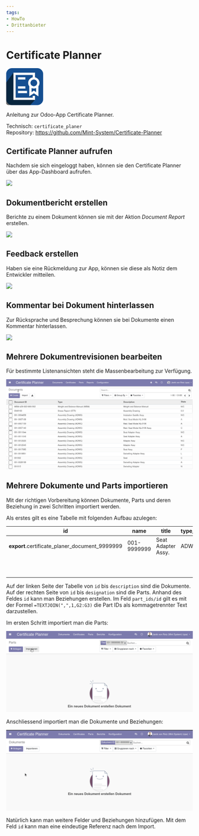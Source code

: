 ```yaml
---
tags:
- HowTo
- Drittanbieter
---
```

# Certificate Planner
![](assets/icon_odoo_certificate_planer.png)

Anleitung zur Odoo-App Certificate Planner.

Technisch: `certificate_planer`\
Repository: <https://github.com/Mint-System/Certificate-Planner>

## Certificate Planner aufrufen

Nachdem sie sich eingeloggt haben, können sie den Certificate Planner über das App-Dashboard aufrufen.

![](assets/Certificate%20Planner%20aufrufen.gif)

## Dokumentbericht erstellen

Berichte zu einem Dokument können sie mit der Aktion *Document Report* erstellen.

![](assets/Certificate%20Planner%20Dokumentbericht%20erstellen.gif)

## Feedback erstellen

Haben sie eine Rückmeldung zur App, können sie diese als Notiz dem Entwickler mitteilen.

![](assets/Certificate%20Planner%20Feedback%20erstellen.gif)

## Kommentar bei Dokument hinterlassen

Zur Rücksprache und Besprechung können sie bei Dokumente einen Kommentar hinterlassen.

![](assets/Certificate%20Planner%20Kommentar%20bei%20Dokument%20hinterlassen.gif)

## Mehrere Dokumentrevisionen bearbeiten

Für bestimmte Listenansichten steht die Massenbearbeitung zur Verfügung.

![Certificate Planner Massenbearbeitung](assets/Certificate%20Planner%20Massenbearbeitung.gif)

## Mehrere Dokumente und Parts importieren

Mit der richtigen Vorbereitung können Dokumente, Parts und deren Beziehung in zwei Schritten importiert werden.

Als erstes gilt es eine Tabelle mit folgenden Aufbau azulegen:

| id                                             | name        | title              | type_id | description | part_ids/id                                                                               | id                                           | name            | designation        |
| ---------------------------------------------- | ----------- | ------------------ | ------- | ----------- | ----------------------------------------------------------------------------------------- | -------------------------------------------- | --------------- | ------------------ |
| __export__.certificate_planer_document_9999999 | 001-9999999 | Seat Adapter Assy. | ADWG    |             | __export__.certificate_planer_part_9999999_1,__export__.certificate_planer_part_9999999_2 | __export__.certificate_planer_part_9999999_1 | 001-9999999-501 | Seat Adapter Assy. |
|                                                |             |                    |         |             |                                                                                           | __export__.certificate_planer_part_9999999_2 | 001-9999999-502 | Seat Adapter Assy. |

Auf der linken Seite der Tabelle von `id` bis `description` sind die Dokumente. Auf der rechten Seite von `id` bis `designation` sind die Parts. Anhand des Feldes `id` kann man Beziehungen erstellen. Im Feld `part_ids/id` gilt es mit der Formel `=TEXTJOIN(",",1,G2:G3)` die Part IDs als kommagetrennter Text darzustellen.

Im ersten Schritt importiert man die Parts:

![Certificate Planner Importieren Document und Parts 1](assets/Certificate%20Planner%20Importieren%20Document%20und%20Parts%201.gif)

Anschliessend importiert man die Dokumente und Beziehungen:

![Certificate Planner Importieren Document und Parts 2](assets/Certificate%20Planner%20Importieren%20Document%20und%20Parts%202.gif)

Natürlich kann man weitere Felder und Beziehungen hinzufügen. Mit dem Feld `id` kann man eine eindeutige Referenz nach dem Import.